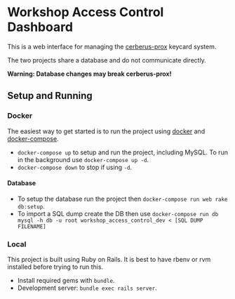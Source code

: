 # Workshop Access Control Dashboard

This is a web interface for managing the [cerberus-prox](https://github.com/dfraser/cerberus-prox) keycard system.

The two projects share a database and do not communicate directly.

**Warning: Database changes may break cerberus-prox!**

## Setup and Running

### Docker

The easiest way to get started is to run the project using [docker](https://www.docker.com/) and [docker-compose](https://docs.docker.com/compose/).

* `docker-compose up` to setup and run the project, including MySQL. To run in
  the background use `docker-compose up -d`.
* `docker-compose down` to stop if using `-d`.

#### Database

* To setup the database run the project then `docker-compose run web rake db:setup`.
* To import a SQL dump create the DB then use `docker-compose run db mysql -h db -u root workshop_access_control_dev < [SQL DUMP FILENAME]`

### Local

This project is built using Ruby on Rails. It is best to have rbenv or rvm
installed before trying to run this.

* Install required gems with `bundle`.
* Development server: `bundle exec rails server`.
